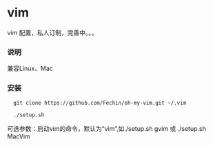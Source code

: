 vim
===
vim 配置，私人订制，完善中。。。

### 说明
兼容Linux、Mac

### 安装

```
  git clone https://github.com/Fechin/oh-my-vim.git ~/.vim
```

```
  ./setup.sh
```
  可选参数：启动vim的命令，默认为“vim”,如./setup.sh gvim 或 ./setup.sh MacVim
